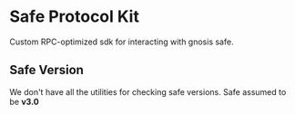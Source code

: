 # Safe Protocol Kit

Custom RPC-optimized sdk for interacting with gnosis safe.

## Safe Version

We don't have all the utilities for checking safe versions.
Safe assumed to be **v3.0**

